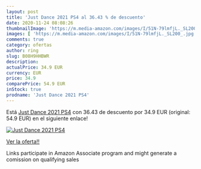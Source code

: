 ```yaml
---
layout: post
title: 'Just Dance 2021 PS4 al 36.43 % de descuento'
date: 2020-11-24 08:08:26
thumbnailImage: 'https://m.media-amazon.com/images/I/51N-79lmfjL._SL200_.jpg'
images: [ 'https://m.media-amazon.com/images/I/51N-79lmfjL._SL200_.jpg' ]
comments: true
category: ofertas
author: ring
slug: B08H9HHBWR
description:
actualPrice: 34.9 EUR
currency: EUR
price: 34.9
comparePrice: 54.9 EUR
inStock: true
prodname: 'Just Dance 2021 PS4'
---
```


Está [Just Dance 2021 PS4](https://www.amazon.es/dp/B08H9HHBWR/?tag=tolees-21) con 36.43 de descuento por 34.9 EUR (original: 54.9 EUR) en el siguiente enlace!

[![Just Dance 2021 PS4](https://m.media-amazon.com/images/I/51N-79lmfjL._SL200_.jpg)](https://www.amazon.es/dp/B08H9HHBWR/?tag=tolees-21)

[Ver la oferta!!](https://www.amazon.es/dp/B08H9HHBWR/?tag=tolees-21)

Links participate in Amazon Associate program and might generate a comission on qualifying sales


